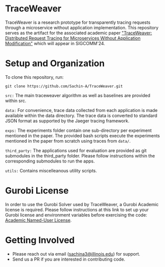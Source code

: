 # TraceWeaver

TraceWeaver is a research prototype for transparently tracing requests through a microservice without application implementation. This repository serves as the artifact for the associated academic paper ["TraceWeaver: Distributed Request Tracing for Microservices Without Application Modification"](https://sachin.cs.illinois.edu/papers/traceweaver-ashok-sigcomm24.pdf) which will appear in SIGCOMM'24.

# Setup and Organization

To clone this repository, run:

```git clone https://github.com/Sachin-A/TraceWeaver.git```

```src:``` The main traceweaver algorithm as well as baselines are provided within src.

```data:``` For convenience, trace data collected from each application is made available within the data directory. The trace data is converted to standard JSON format as supported by the Jaeger tracing framework.

```exps:``` The experiments folder contain one sub-directory per experiment mentioned in the paper. The provided bash scripts execute the experiments mentioned in the paper from scratch using traces from ```data/```.

```third_party:``` The applications used for evaluation are provided as git submodules in the third_party folder. Please follow instructions within the corresponding submodules to run the apps.

```utils:``` Contains miscelleanous utility scripts.

# Gurobi License

In order to use the Gurobi Solver used by TraceWeaver, a Gurobi Academic license is required. Please follow instructions at this link to set up your Gurobi license and environment variables before exercising the code: [Academic Named-User License](https://www.gurobi.com/features/academic-named-user-license/).

# Getting Involved

- Please reach out via email (sachina3@illinois.edu) for support.
- Send us a PR if you are interested in contributing code.
